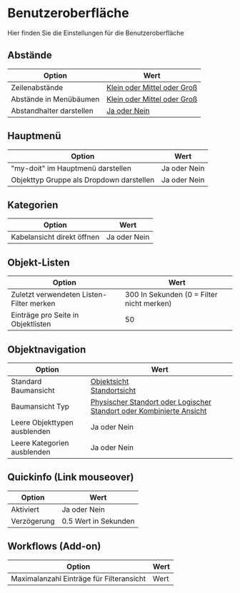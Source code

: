 # Benutzeroberfläche

Hier finden Sie die Einstellungen für die Benutzeroberfläche 

## Abstände

| Option | Wert |
| - | - |
| Zeilenabstände | [Klein oder Mittel oder Groß](../../../../grundlagen/web-gui.md#zeilen-abstände) |
| Abstände in Menübäumen | [Klein oder Mittel oder Groß](../../../../grundlagen/web-gui.md#abstände-in-menübäumen)  |
| Abstandhalter darstellen | [Ja oder Nein](../../../../grundlagen/web-gui.md#abstandhalter-darstellen) |

## Hauptmenü

| Option | Wert |
| - | - |
| "my-doit" im Hauptmenü darstellen | Ja oder Nein |
| Objekttyp Gruppe als Dropdown darstellen | Ja oder Nein |

## Kategorien

| Option | Wert |
| - | - |
| Kabelansicht direkt öffnen | Ja oder Nein |

## Objekt-Listen

| Option | Wert |
| - | - |
| Zuletzt verwendeten Listen-Filter merken	 | 300 In Sekunden (0 = Filter nicht merken) |
| Einträge pro Seite in Objektlisten | 50 |

## Objektnavigation

| Option | Wert |
| - | - |
| Standard Baumansicht | [Objektsicht](../../../../grundlagen/web-gui.md#objektansicht)<br>[Standortsicht](../../../../grundlagen/web-gui.md#standortsicht) |
| Baumansicht Typ | [Physischer Standort oder Logischer Standort oder Kombinierte Ansicht](../../../../grundlagen/web-gui.md#standortsicht) |
| Leere Objekttypen ausblenden | Ja oder Nein |
| Leere Kategorien ausblenden | Ja oder Nein |

## Quickinfo (Link mouseover)

| Option | Wert |
| - | - |
| Aktiviert | Ja oder Nein |
| Verzögerung | 0.5 Wert in Sekunden |

## Workflows (Add-on)

| Option | Wert |
| - | - |
| Maximalanzahl Einträge für Filteransicht | Wert |
